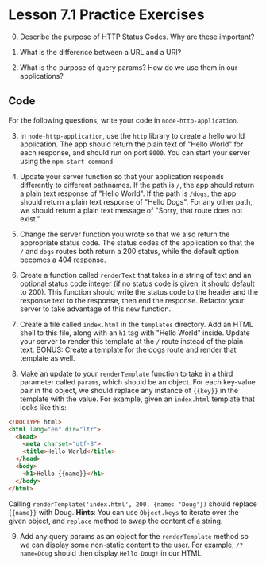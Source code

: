 # Lesson 7.1 Practice Exercises

0. Describe the purpose of HTTP Status Codes. Why are these important?

1. What is the difference between a URL and a URI?

2. What is the purpose of query params? How do we use them in our applications?

## Code

For the following questions, write your code in `node-http-application`.

3. In `node-http-application`, use the `http` library to create a hello world application. The app should return the plain text of "Hello World" for each response, and should run on port `8000`. You can start your server using the `npm start command`

4. Update your server function so that your application responds differently to different pathnames. If the path is `/`, the app should return a plain text response of "Hello World". If the path is `/dogs`, the app should return a plain text response of "Hello Dogs". For any other path, we should return a plain text message of "Sorry, that route does not exist."

5. Change the server function you wrote so that we also return the appropriate status code. The status codes of the application so that the `/` and `dogs` routes both return a 200 status, while the default option becomes a 404 response.

6. Create a function called `renderText` that takes in a string of text and an optional status code integer (if no status code is given, it should default to 200). This function should write the status code to the header and the response text to the response, then end the response. Refactor your server to take advantage of this new function.

7. Create a file called `index.html` in the `templates` directory. Add an HTML shell to this file, along with an `h1` tag with "Hello World" inside. Update your server to render this template at the `/` route instead of the plain text. BONUS: Create a template for the dogs route and render that template as well.

8. Make an update to your `renderTemplate` function to take in a third parameter called `params`, which should be an object. For each key-value pair in the object, we should replace any instance of `{{key}}` in the template with the value. For example, given an `index.html` template that looks like this:

```html
<!DOCTYPE html>
<html lang="en" dir="ltr">
  <head>
    <meta charset="utf-8">
    <title>Hello World</title>
  </head>
  <body>
    <h1>Hello {{name}}</h1>
  </body>
</html>
```

Calling `renderTemplate('index.html', 200, {name: 'Doug'})` should replace `{{name}}` with Doug. **Hints**: You can use `Object.keys` to iterate over the given object, and `replace` method to swap the content of a string.


9. Add any query params as an object for the `renderTemplate` method so we can display some non-static content to the user. For example, `/?name=Doug` should then display `Hello Doug!` in our HTML.
